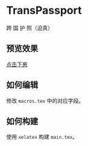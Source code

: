 # TransPassport

跨 国 护 照（迫真）

## 预览效果

[点击下崽](https://raw.githubusercontent.com/YukariChiba/TransPassport/main/main.pdf)

## 如何编辑

修改 `macros.tex` 中的对应字段。

## 如何构建

使用 `xelatex` 构建 `main.tex`。
